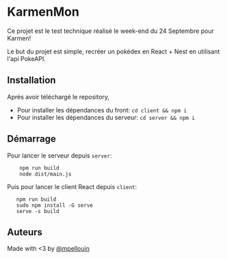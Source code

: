 
# KarmenMon

Ce projet est le test technique réalisé le week-end du 24 Septembre pour Karmen!

Le but du projet est simple, recréer un pokédex en React + Nest en utilisant l'api PokeAPI.

## Installation

Après avoir téléchargé le repository,

- Pour installer les dépendances du front: ```cd client && npm i```
- Pour installer les dépendances du serveur: ```cd server && npm i```

## Démarrage

Pour lancer le serveur depuis `server`: 

```
    npm run build
    node dist/main.js
```
 
 Puis pour lancer le client React depuis `client`:

 ```
    npm run build
    sudo npm install -G serve
    serve -s build
```

## Auteurs

Made with <3 by [@mpellouin](https://www.github.com/mpellouin)
